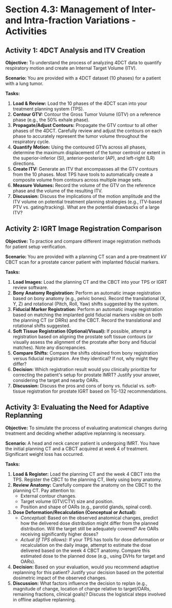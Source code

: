 # Section 4.3: Management of Inter- and Intra-fraction Variations - Activities

## Activity 1: 4DCT Analysis and ITV Creation

**Objective:** To understand the process of analyzing 4DCT data to quantify respiratory motion and create an Internal Target Volume (ITV).

**Scenario:** You are provided with a 4DCT dataset (10 phases) for a patient with a lung tumor.

**Tasks:**
1.  **Load & Review:** Load the 10 phases of the 4DCT scan into your treatment planning system (TPS).
2.  **Contour GTV:** Contour the Gross Tumor Volume (GTV) on a reference phase (e.g., the 50% exhale phase).
3.  **Propagate/Adjust Contours:** Propagate the GTV contour to all other phases of the 4DCT. Carefully review and adjust the contours on each phase to accurately represent the tumor volume throughout the respiratory cycle.
4.  **Quantify Motion:** Using the contoured GTVs across all phases, determine the maximum displacement of the tumor centroid or extent in the superior-inferior (SI), anterior-posterior (AP), and left-right (LR) directions.
5.  **Create ITV:** Generate an ITV that encompasses all the GTV contours from the 10 phases. Most TPS have tools to automatically create a composite volume from contours across multiple image sets.
6.  **Measure Volumes:** Record the volume of the GTV on the reference phase and the volume of the resulting ITV.
7.  **Discussion:** Discuss the implications of the motion amplitude and the ITV volume on potential treatment planning strategies (e.g., ITV-based PTV vs. gating/tracking). What are the potential drawbacks of a large ITV?

## Activity 2: IGRT Image Registration Comparison

**Objective:** To practice and compare different image registration methods for patient setup verification.

**Scenario:** You are provided with a planning CT scan and a pre-treatment kV CBCT scan for a prostate cancer patient with implanted fiducial markers.

**Tasks:**
1.  **Load Images:** Load the planning CT and the CBCT into your TPS or IGRT review software.
2.  **Bony Anatomy Registration:** Perform an automatic image registration based on bony anatomy (e.g., pelvic bones). Record the translational (X, Y, Z) and rotational (Pitch, Roll, Yaw) shifts suggested by the system.
3.  **Fiducial Marker Registration:** Perform an automatic image registration based on matching the implanted gold fiducial markers visible on both the planning CT (or DRRs) and the CBCT. Record the translational and rotational shifts suggested.
4.  **Soft Tissue Registration (Optional/Visual):** If possible, attempt a registration based on aligning the prostate soft tissue contours (or visually assess the alignment of the prostate after bony and fiducial matches). Note any discrepancies.
5.  **Compare Shifts:** Compare the shifts obtained from bony registration versus fiducial registration. Are they identical? If not, why might they differ?
6.  **Decision:** Which registration result would you clinically prioritize for correcting the patient's setup for prostate IMRT? Justify your answer, considering the target and nearby OARs.
7.  **Discussion:** Discuss the pros and cons of bony vs. fiducial vs. soft-tissue registration for prostate IGRT based on TG-132 recommendations.

## Activity 3: Evaluating the Need for Adaptive Replanning

**Objective:** To simulate the process of evaluating anatomical changes during treatment and deciding whether adaptive replanning is necessary.

**Scenario:** A head and neck cancer patient is undergoing IMRT. You have the initial planning CT and a CBCT acquired at week 4 of treatment. Significant weight loss has occurred.

**Tasks:**
1.  **Load & Register:** Load the planning CT and the week 4 CBCT into the TPS. Register the CBCT to the planning CT, likely using bony anatomy.
2.  **Review Anatomy:** Carefully compare the anatomy on the CBCT to the planning CT. Pay attention to:
    *   External contour changes.
    *   Target volume (GTV/CTV) size and position.
    *   Position and shape of OARs (e.g., parotid glands, spinal cord).
3.  **Dose Deformation/Recalculation (Conceptual or Actual):**
    *   *Conceptual:* Based on the observed anatomical changes, predict how the delivered dose distribution might differ from the planned distribution. Will the target still be adequately covered? Are OARs receiving significantly higher doses?
    *   *Actual (if TPS allows):* If your TPS has tools for dose deformation or recalculation on the daily image, attempt to estimate the dose delivered based on the week 4 CBCT anatomy. Compare this estimated dose to the planned dose (e.g., using DVHs for target and OARs).
4.  **Decision:** Based on your evaluation, would you recommend adaptive replanning for this patient? Justify your decision based on the potential dosimetric impact of the observed changes.
5.  **Discussion:** What factors influence the decision to replan (e.g., magnitude of change, location of change relative to target/OARs, remaining fractions, clinical goals)? Discuss the logistical steps involved in offline adaptive replanning.

